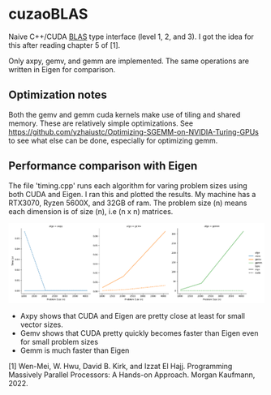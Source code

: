 # cuzaoBLAS

Naive C++/CUDA [BLAS](https://en.wikipedia.org/wiki/Basic_Linear_Algebra_Subprograms) type interface (level 1, 2, and 3). I got the idea for this after reading chapter 5 of [1].

Only axpy, gemv, and gemm are implemented. The same operations are written in Eigen for comparison.

## Optimization notes

Both the gemv and gemm cuda kernels make use of tiling and shared memory. These are relatively simple optimizations. See https://github.com/yzhaiustc/Optimizing-SGEMM-on-NVIDIA-Turing-GPUs to see what else can be done, especially for optimizing gemm.

## Performance comparison with Eigen

The file 'timing.cpp' runs each algorithm for varing problem sizes using both CUDA and Eigen. I ran this and plotted the results. My machine has a RTX3070, Ryzen 5600X, and 32GB of ram. The problem size (n) means each dimension is of size (n), i.e (n x n) matrices.

![](fig/perf-results.png)

* Axpy shows that CUDA and Eigen are pretty close at least for small vector sizes.
* Gemv shows that CUDA pretty quickly becomes faster than Eigen even for small problem sizes
* Gemm is much faster than Eigen

[1] Wen-Mei, W. Hwu, David B. Kirk, and Izzat El Hajj. Programming Massively Parallel Processors: A Hands-on Approach. Morgan Kaufmann, 2022.
